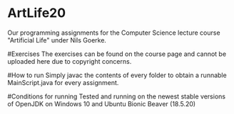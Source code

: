 # ArtLife20
Our programming assignments for the Computer Science lecture course "Artificial Life" under Nils Goerke.

#Exercises
The exercises can be found on the course page and cannot be uploaded here due to copyright concerns.

#How to run
Simply javac the contents of every folder to obtain a runnable MainScript.java for every assignment.

#Conditions for running
Tested and running on the newest stable versions of OpenJDK on Windows 10 and Ubuntu Bionic Beaver (18.5.20)

